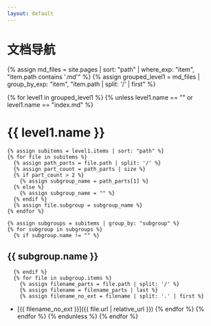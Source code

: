 ```yaml
---
layout: default
---
```


# 文档导航

{% assign md_files = site.pages | sort: "path" | where_exp: "item", "item.path contains '.md'" %}
{% assign grouped_level1 = md_files | group_by_exp: "item", "item.path | split: '/' | first" %}

{% for level1 in grouped_level1 %}
{% unless level1.name == "" or level1.name == "index.md" %}

# {{ level1.name }}

    {% assign subitems = level1.items | sort: "path" %}
    {% for file in subitems %}
      {% assign path_parts = file.path | split: '/' %}
      {% assign part_count = path_parts | size %}
      {% if part_count > 2 %}
        {% assign subgroup_name = path_parts[1] %}
      {% else %}
        {% assign subgroup_name = "" %}
      {% endif %}
      {% assign file.subgroup = subgroup_name %}
    {% endfor %}

    {% assign subgroups = subitems | group_by: "subgroup" %}
    {% for subgroup in subgroups %}
      {% if subgroup.name != "" %}

## {{ subgroup.name }}

      {% endif %}
      {% for file in subgroup.items %}
        {% assign filename_parts = file.path | split: '/' %}
        {% assign filename = filename_parts | last %}
        {% assign filename_no_ext = filename | split: '.' | first %}

- [{{ filename_no_ext }}]({{ file.url | relative_url }})
  {% endfor %}
  {% endfor %}
  {% endunless %}
  {% endfor %}
